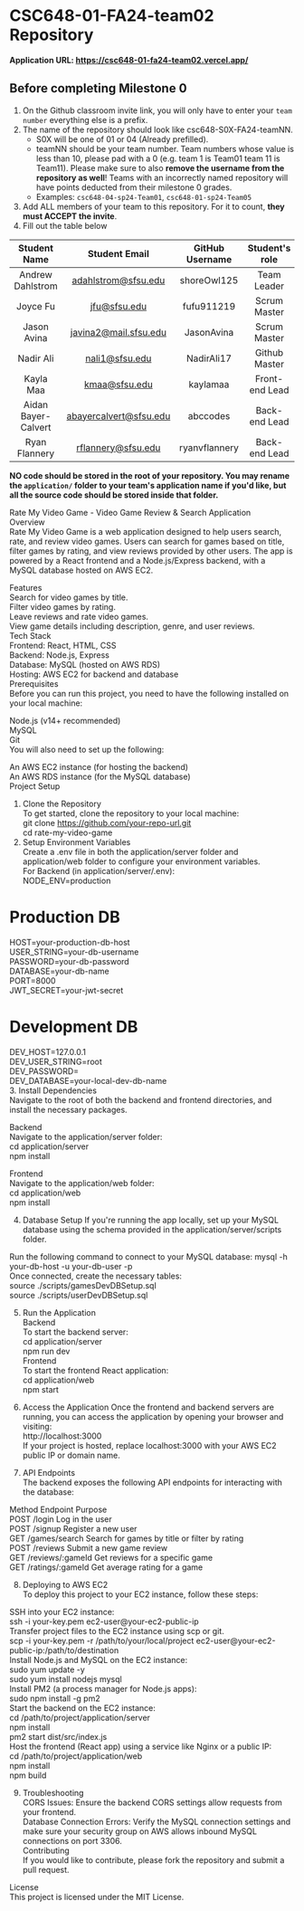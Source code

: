 # CSC648-01-FA24-team02 Repository

**Application URL: <https://csc648-01-fa24-team02.vercel.app/>**

## Before completing Milestone 0

1. On the Github classroom invite link, you will only have to enter your `team number` everything else is a prefix.
2. The name of the repository should look like csc648-S0X-FA24-teamNN.
   - S0X will be one of 01 or 04 (Already prefilled).
   - teamNN should be your team number. Team numbers whose value is less than
     10, please pad with a 0 (e.g. team 1 is Team01 team 11 is Team11). Please
     make sure to also **remove the username from the repository as well**!
     Teams with an incorrectly named repository will have points deducted from
     their milestone 0 grades.
   - Examples: `csc648-04-sp24-Team01`, `csc648-01-sp24-Team05`
3. Add ALL members of your team to this repository. For it to count, **they must
   ACCEPT the invite**.
4. Fill out the table below

| Student Name | Student Email | GitHub Username | Student's role |
| :----------: | :-----------: | :-------------: | :------------: |
|   Andrew Dahlstrom   | adahlstrom@sfsu.edu |      shoreOwl125       |  Team Leader   |
|   Joyce Fu   | jfu@sfsu.edu |      fufu911219        |  Scrum Master   |
|   Jason Avina   | javina2@mail.sfsu.edu |      JasonAvina       |  Scrum Master   |
|   Nadir Ali   | nali1@sfsu.edu |      NadirAli17       |  Github Master   |
|   Kayla Maa   | kmaa@sfsu.edu |      kaylamaa       |  Front-end Lead   |
|   Aidan Bayer-Calvert   | abayercalvert@sfsu.edu |      abccodes       |  Back-end Lead   |
|   Ryan Flannery   | rflannery@sfsu.edu |      ryanvflannery       |  Back-end Lead   |

**NO code should be stored in the root of your repository. You may rename the
`application/` folder to your team's application name if you'd like, but all the
source code should be stored inside that folder.**

Rate My Video Game - Video Game Review & Search Application  
Overview  
Rate My Video Game is a web application designed to help users search, rate, and review video games. Users can search for games based on title, filter games by rating, and view reviews provided by other users. The app is powered by a React frontend and a Node.js/Express backend, with a MySQL database hosted on AWS EC2.  

Features  
Search for video games by title.  
Filter video games by rating.  
Leave reviews and rate video games.  
View game details including description, genre, and user reviews.  
Tech Stack  
Frontend: React, HTML, CSS  
Backend: Node.js, Express  
Database: MySQL (hosted on AWS RDS)  
Hosting: AWS EC2 for backend and database  
Prerequisites  
Before you can run this project, you need to have the following installed on your local machine:  

Node.js (v14+ recommended)  
MySQL  
Git  
You will also need to set up the following:  

An AWS EC2 instance (for hosting the backend)  
An AWS RDS instance (for the MySQL database)  
Project Setup  
1. Clone the Repository  
To get started, clone the repository to your local machine:   
git clone https://github.com/your-repo-url.git  
cd rate-my-video-game    
2. Setup Environment Variables  
Create a .env file in both the application/server folder and application/web folder to configure your environment variables.   
For Backend (in application/server/.env):    
NODE_ENV=production    
    
# Production DB   
HOST=your-production-db-host    
USER_STRING=your-db-username    
PASSWORD=your-db-password    
DATABASE=your-db-name    
PORT=8000    
JWT_SECRET=your-jwt-secret     

# Development DB
DEV_HOST=127.0.0.1     
DEV_USER_STRING=root    
DEV_PASSWORD=    
DEV_DATABASE=your-local-dev-db-name    
3. Install Dependencies    
Navigate to the root of both the backend and frontend directories, and install the necessary packages.
   
Backend   
Navigate to the application/server folder:    
cd application/server    
npm install   
      
Frontend    
Navigate to the application/web folder:      
cd application/web    
npm install     

4. Database Setup
If you're running the app locally, set up your MySQL database using the schema provided in the application/server/scripts folder.

Run the following command to connect to your MySQL database:
mysql -h your-db-host -u your-db-user -p    
Once connected, create the necessary tables:     
source ./scripts/gamesDevDBSetup.sql     
source ./scripts/userDevDBSetup.sql   
   
5. Run the Application        
Backend    
To start the backend server:    
cd application/server     
npm run dev     
Frontend    
To start the frontend React application:      
cd application/web   
npm start   
     
6. Access the Application
Once the frontend and backend servers are running, you can access the application by opening your browser and visiting:    
http://localhost:3000    
If your project is hosted, replace localhost:3000 with your AWS EC2 public IP or domain name.    
     
7. API Endpoints     
The backend exposes the following API endpoints for interacting with the database:    
     
Method	Endpoint	Purpose    
POST	/login	Log in the user     
POST	/signup	Register a new user    
GET	/games/search	Search for games by title or filter by rating     
POST	/reviews	Submit a new game review     
GET	/reviews/:gameId	Get reviews for a specific game     
GET	/ratings/:gameId	Get average rating for a game     
     
8. Deploying to AWS EC2     
To deploy this project to your EC2 instance, follow these steps:     
     
SSH into your EC2 instance:      
ssh -i your-key.pem ec2-user@your-ec2-public-ip     
Transfer project files to the EC2 instance using scp or git.    
scp -i your-key.pem -r /path/to/your/local/project ec2-user@your-ec2-public-ip:/path/to/destination    
Install Node.js and MySQL on the EC2 instance:      
sudo yum update -y    
sudo yum install nodejs mysql     
Install PM2 (a process manager for Node.js apps):     
sudo npm install -g pm2     
Start the backend on the EC2 instance:    
cd /path/to/project/application/server     
npm install     
pm2 start dist/src/index.js     
Host the frontend (React app) using a service like Nginx or a public IP:     
cd /path/to/project/application/web     
npm install    
npm build      

9. Troubleshooting    
CORS Issues: Ensure the backend CORS settings allow requests from your frontend.    
Database Connection Errors: Verify the MySQL connection settings and make sure your security group on AWS allows inbound MySQL connections on port 3306.     
Contributing    
If you would like to contribute, please fork the repository and submit a pull request.     

License      
This project is licensed under the MIT License.   
